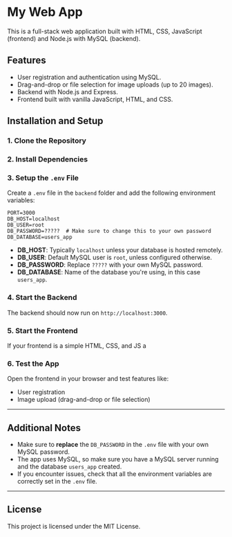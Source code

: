 
# My Web App

This is a full-stack web application built with HTML, CSS, JavaScript (frontend) and Node.js with MySQL (backend).

## Features
- User registration and authentication using MySQL.
- Drag-and-drop or file selection for image uploads (up to 20 images).
- Backend with Node.js and Express.
- Frontend built with vanilla JavaScript, HTML, and CSS.

## Installation and Setup

### **1. Clone the Repository**
### **2. Install Dependencies**
### **3. Setup the `.env` File**
Create a `.env` file in the `backend` folder and add the following environment variables:

```env
PORT=3000
DB_HOST=localhost
DB_USER=root
DB_PASSWORD=?????  # Make sure to change this to your own password
DB_DATABASE=users_app
```

- **DB_HOST**: Typically `localhost` unless your database is hosted remotely.
- **DB_USER**: Default MySQL user is `root`, unless configured otherwise.
- **DB_PASSWORD**: Replace `?????` with your own MySQL password.
- **DB_DATABASE**: Name of the database you're using, in this case `users_app`.

### **4. Start the Backend**
The backend should now run on `http://localhost:3000`.

### **5. Start the Frontend**
If your frontend is a simple HTML, CSS, and JS a

### **6. Test the App**
Open the frontend in your browser and test features like:
- User registration
- Image upload (drag-and-drop or file selection)

---

## Additional Notes
- Make sure to **replace** the `DB_PASSWORD` in the `.env` file with your own MySQL password.
- The app uses MySQL, so make sure you have a MySQL server running and the database `users_app` created.
- If you encounter issues, check that all the environment variables are correctly set in the `.env` file.

---

## License
This project is licensed under the MIT License.
